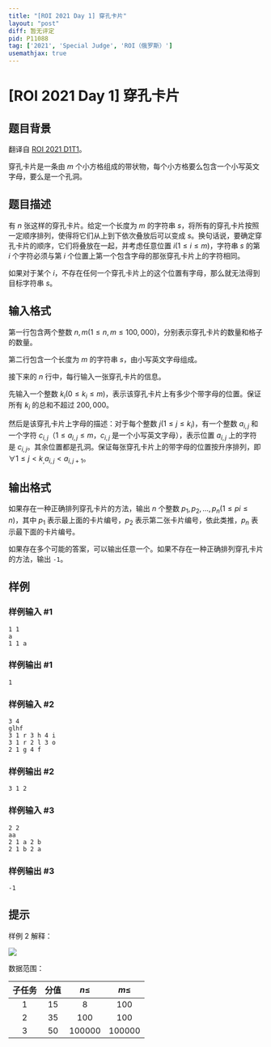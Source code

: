 ```yaml
---
title: "[ROI 2021 Day 1] 穿孔卡片"
layout: "post"
diff: 暂无评定
pid: P11088
tag: ['2021', 'Special Judge', 'ROI（俄罗斯）']
usemathjax: true
---
```


# [ROI 2021 Day 1] 穿孔卡片
## 题目背景

翻译自 [ROI 2021 D1T1](https://neerc.ifmo.ru/school/archive/2020-2021/ru-olymp-roi-2021-day1.pdf)。

穿孔卡片是一条由 $m$ 个小方格组成的带状物，每个小方格要么包含一个小写英文字母，要么是一个孔洞。
## 题目描述

有 $n$ 张这样的穿孔卡片。给定一个长度为 $m$ 的字符串 $s$，将所有的穿孔卡片按照一定顺序排列，使得将它们从上到下依次叠放后可以变成 $s$。换句话说，要确定穿孔卡片的顺序，它们将叠放在一起，并考虑任意位置 $i(1 \le i \le m)$，字符串 $s$ 的第 $i$ 个字符必须与第 $i$ 个位置上第一个包含字母的那张穿孔卡片上的字符相同。

如果对于某个 $i$，不存在任何一个穿孔卡片上的这个位置有字母，那么就无法得到目标字符串 $s$。
## 输入格式

第一行包含两个整数 $n,m(1 \le n,m \le 100,000)$，分别表示穿孔卡片的数量和格子的数量。

第二行包含一个长度为 $m$ 的字符串 $s$，由小写英文字母组成。

接下来的 $n$ 行中，每行输入一张穿孔卡片的信息。

先输入一个整数 $k_i(0\le k_i\le m)$，表示该穿孔卡片上有多少个带字母的位置。保证所有 $k_i$ 的总和不超过 $200,000$。

然后是该穿孔卡片上字母的描述：对于每个整数 $j(1 \le j \le k_i)$，有一个整数 $a_{i,j}$ 和一个字符 $c_{i,j}$（$1 \le a_{i,j} \le m$，$c_{i,j}$ 是一个小写英文字母），表示位置 $a_{i,j}$ 上的字符是 $c_{i,j}$。其余位置都是孔洞。保证每张穿孔卡片上的带字母的位置按升序排列，即 $\forall1 \le j < k_,a_{i,j} < a_{i,{j+1}}$。
## 输出格式

如果存在一种正确排列穿孔卡片的方法，输出 $n$ 个整数 $p_1,p_2,\dots,p_n(1 \le pi \le n)$，其中 $p_1$ 表示最上面的卡片编号，$p_2$ 表示第二张卡片编号，依此类推，$p_n$ 表示最下面的卡片编号。

如果存在多个可能的答案，可以输出任意一个。如果不存在一种正确排列穿孔卡片的方法，输出 `-1`。
## 样例

### 样例输入 #1
```
1 1
a
1 1 a
```
### 样例输出 #1
```
1
```
### 样例输入 #2
```
3 4
glhf
3 1 r 3 h 4 i
3 1 r 2 l 3 o
2 1 g 4 f
```
### 样例输出 #2
```
3 1 2
```
### 样例输入 #3
```
2 2
aa
2 1 a 2 b
2 1 b 2 a
```
### 样例输出 #3
```
-1
```
## 提示

样例 $2$ 解释：

![](https://cdn.luogu.com.cn/upload/image_hosting/kxrg57pf.png)

数据范围：

| 子任务 | 分值 | $n\le$ | $m\le$ |
| :----------: | :----------: | :----------: | :----------: |
| $1$ | $15$ | $8$ | $100$ |
| $2$ | $35$ | $100$ | $100$ |
| $3$ | $50$ | $100000$ | $100000$ |
